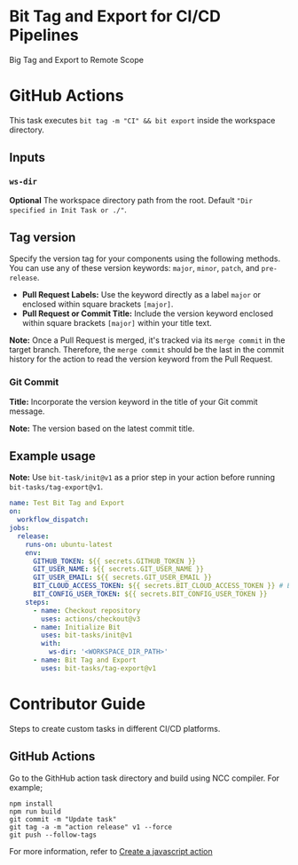 # Bit Tag and Export for CI/CD Pipelines
Big Tag and Export to Remote Scope

# GitHub Actions

This task executes `bit tag -m "CI" && bit export` inside the workspace directory.

## Inputs

### `ws-dir`

**Optional** The workspace directory path from the root. Default `"Dir specified in Init Task or ./"`.

## Tag version

Specify the version tag for your components using the following methods. You can use any of these version keywords: `major`, `minor`, `patch`, and `pre-release`. 

- **Pull Request Labels:** Use the keyword directly as a label `major` or enclosed within square brackets `[major]`.
- **Pull Request or Commit Title:** Include the version keyword enclosed within square brackets `[major]` within your title text.

**Note:** Once a Pull Request is merged, it's tracked via its `merge commit` in the target branch. Therefore, the `merge commit` should be the last in the commit history for the action to read the version keyword from the Pull Request.

### Git Commit

**Title:** Incorporate the version keyword in the title of your Git commit message.

**Note:** The version based on the latest commit title.

## Example usage

**Note:** Use `bit-task/init@v1` as a prior step in your action before running `bit-tasks/tag-export@v1`.

```yaml
name: Test Bit Tag and Export
on:
  workflow_dispatch:
jobs:
  release:
    runs-on: ubuntu-latest
    env:
      GITHUB_TOKEN: ${{ secrets.GITHUB_TOKEN }}
      GIT_USER_NAME: ${{ secrets.GIT_USER_NAME }}
      GIT_USER_EMAIL: ${{ secrets.GIT_USER_EMAIL }}
      BIT_CLOUD_ACCESS_TOKEN: ${{ secrets.BIT_CLOUD_ACCESS_TOKEN }} # Either BIT_CLOUD_ACCESS_TOKEN or BIT_CONFIG_USER_TOKEN is needed. Not both.
      BIT_CONFIG_USER_TOKEN: ${{ secrets.BIT_CONFIG_USER_TOKEN }}
    steps:
      - name: Checkout repository
        uses: actions/checkout@v3
      - name: Initialize Bit
        uses: bit-tasks/init@v1
        with:
          ws-dir: '<WORKSPACE_DIR_PATH>'
      - name: Bit Tag and Export
        uses: bit-tasks/tag-export@v1
```

# Contributor Guide

Steps to create custom tasks in different CI/CD platforms.

## GitHub Actions

Go to the GithHub action task directory and build using NCC compiler. For example;

```
npm install
npm run build
git commit -m "Update task"
git tag -a -m "action release" v1 --force
git push --follow-tags
```

For more information, refer to [Create a javascript action](https://docs.github.com/en/actions/creating-actions/creating-a-javascript-action)
